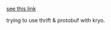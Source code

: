 [see this link](https://stackoverflow.com/questions/40253466/issue-in-serializing-protobuf-using-kryo)

trying to use thrift & protobuf with kryo. 
